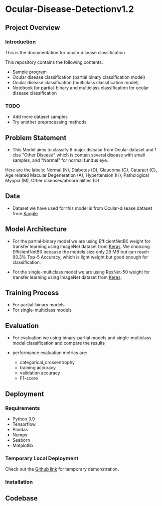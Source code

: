 # Ocular-Disease-Detectionv1.2

## Project Overview

### Introduction

This is the documentation for ocular disease classification 

This repository contains the following contents.
- Sample program
- Ocular disease classification (partial binary classification model)
- Ocular disease classification (multiclass classification model)
- Notebook for partial-binary and multiclass classification for ocular disease classification

### TODO

- Add more dataset samples
- Try another preprocessing methods

## Problem Statement

- This Model aims to classify 6 major disease from Ocular dataset and 1 clas "Other Disease" which is contain several disease with small samples, and "Normal" for normal fundus eye.

Here are the labels:
Normal (N),
Diabetes (D),
Glaucoma (G),
Cataract (C),
Age related Macular Degeneration (A),
Hypertension (H),
Pathological Myopia (M),
Other diseases/abnormalities (O)

## Data

- Dataset we have used for this model is from Ocular-disease dataset from [Kaggle](https://www.kaggle.com/datasets/andrewmvd/ocular-disease-recognition-odir5k)

## Model Architecture

- For the partial-binary model we are using EfficientNetB0 weight for transfer learning using ImageNet dataset from [Keras](https://keras.io/api/applications/efficientnet/#efficientnetb0-function). We choosing EfficientNetB0 because the models size only 29 MB but can reach 93.3% Top-5 Accuracy, which is light weight but good enough for classification.

- For the single-multiclass model we are using ResNet-50 weight for transfer learning using ImageNet dataset from [Keras](https://keras.io/api/applications/resnet/#resnet50-function).

## Training Process

- For partial-binary models
- For single-multiclass models

## Evaluation

- For evaluation we using binary-partial models and single-multiclass model classification and compare the results

- performance evaluation metrics are:
    - categorical_crossentrophy
    - training accuracy
    - validation accuracy
    - F1-score

## Deployment

### Requirements

- Python 3.9
- Tensorflow 
- Pandas
- Numpy
- Seaborn 
- Matplotlib

### Temporary Local Deployment

Check out the [Github link](https://github.com/gabriel-tama/ocular-disease-classification.git) for temporary demonstration.

### Installation 


## Codebase
